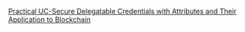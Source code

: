 [Practical UC-Secure Delegatable Credentials with Attributes and Their Application to Blockchain](https://acmccs.github.io/papers/p683-camenischA.pdf
)